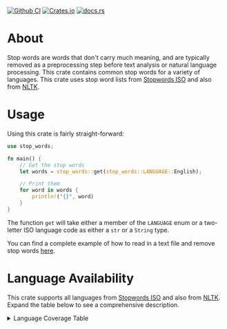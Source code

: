 [![Github CI](https://github.com/cmccomb/rust-stop-words/actions/workflows/tests.yml/badge.svg)](https://github.com/cmccomb/rust-stop-words/actions)
[![Crates.io](https://img.shields.io/crates/v/stop-words.svg)](https://crates.io/crates/stop-words)
[![docs.rs](https://img.shields.io/docsrs/stop-words/latest?logo=rust)](https://docs.rs/stop-words)
# About

Stop words are words that don't carry much meaning, and are typically removed as a preprocessing step before text
analysis or natural language processing. This crate contains common stop words for a variety of languages. This crate uses stop word
lists from [Stopwords ISO](https://github.com/stopwords-iso) and also from [NLTK](https://www.nltk.org/).

# Usage
Using this crate is fairly straight-forward: 
```rust
use stop_words;

fn main() {
    // Get the stop words
    let words = stop_words::get(stop_words::LANGUAGE::English);

    // Print them
    for word in words {
        println!("{}", word)
    }
}
```
The function ``get`` will take either a member of the `LANGUAGE` enum or a two-letter ISO language code as either a `str` or a `String` type.

You can find a complete example of how to read in a text file and remove stop words [here](https://github.com/cmccomb/rust-stop-words/blob/master/examples/remove_stop_words_with_regex.rs).


# Language Availability
This crate supports all languages from [Stopwords ISO](https://github.com/stopwords-iso) and also from [NLTK](https://www.nltk.org/). Expand the table below to see a comprehensive description.
<details>
    <summary>Language Coverage Table</summary>

| ISO 639-1 Code | Language                                                                         | Stopwords ISO | NLTK |
|----------------|----------------------------------------------------------------------------------|---------------|------|
| aa             | Afar                                                                             |               |      |
| ab             | Abkhazian                                                                        |               |      |
| af             | Afrikaans                                                                        | ✓             |      |
| ak             | Akan                                                                             |               |      |
| sq             | Albanian                                                                         |               |      |
| am             | Amharic                                                                          |               |      |
| ar             | Arabic                                                                           | ✓             | ✓    |
| an             | Aragonese                                                                        |               |      |
| hy             | Armenian                                                                         | ✓             |      |
| as             | Assamese                                                                         |               |      |
| av             | Avaric                                                                           |               |      |
| ae             | Avestan                                                                          |               |      |
| ay             | Aymara                                                                           |               |      |
| az             | Azerbaijani                                                                      |               | ✓    |
| ba             | Bashkir                                                                          |               |      |
| bm             | Bambara                                                                          |               |      |
| eu             | Basque                                                                           | ✓             |      |
| be             | Belarusian                                                                       |               |      |
| bn             | Bengali                                                                          | ✓             |      |
| bh             | Bihari languages                                                                 |               |      |
| bi             | Bislama                                                                          |               |      |
| bo             | Tibetan                                                                          |               |      |
| bs             | Bosnian                                                                          |               |      |
| br             | Breton                                                                           | ✓             |      |
| bg             | Bulgarian                                                                        | ✓             |      |
| my             | Burmese                                                                          |               |      |
| ca             | Catalan; Valencian                                                               | ✓             |      |
| cs             | Czech                                                                            | ✓             |      |
| ch             | Chamorro                                                                         |               |      |
| ce             | Chechen                                                                          |               |      |
| zh             | Chinese                                                                          | ✓             |      |
| cu             | Church Slavic; Old Slavonic; Church Slavonic; Old Bulgarian; Old Church Slavonic |               |      |
| cv             | Chuvash                                                                          |               |      |
| kw             | Cornish                                                                          |               |      |
| co             | Corsican                                                                         |               |      |
| cr             | Cree                                                                             |               |      |
| cy             | Welsh                                                                            |               |      |
| da             | Danish                                                                           | ✓             | ✓    |
| de             | German                                                                           | ✓             | ✓    |
| dv             | Divehi; Dhivehi; Maldivian                                                       |               |      |
| nl             | Dutch; Flemish                                                                   | ✓             | ✓    |
| dz             | Dzongkha                                                                         |               |      |
| el             | Greek, Modern (1453-)                                                            | ✓             | ✓    |
| en             | English                                                                          | ✓             | ✓    |
| eo             | Esperanto                                                                        | ✓             |      |
| et             | Estonian                                                                         | ✓             |      |
| ee             | Ewe                                                                              |               |      |
| fo             | Faroese                                                                          |               |      |
| fa             | Persian                                                                          | ✓             |      |
| fj             | Fijian                                                                           |               |      |
| fi             | Finnish                                                                          | ✓             | ✓    |
| fr             | French                                                                           | ✓             | ✓    |
| fy             | Western Frisian                                                                  |               |      |
| ff             | Fulah                                                                            |               |      |
| ka             | Georgian                                                                         |               |      |
| gd             | Gaelic; Scottish Gaelic                                                          |               |      |
| ga             | Irish                                                                            | ✓             |      |
| gl             | Galician                                                                         | ✓             |      |
| gv             | Manx                                                                             |               |      |
| gn             | Guarani                                                                          |               |      |
| gu             | Gujarati                                                                         | ✓             |      |
| ht             | Haitian; Haitian Creole                                                          |               |      |
| ha             | Hausa                                                                            | ✓             |      |
| he             | Hebrew                                                                           | ✓             |      |
| hz             | Herero                                                                           |               |      |
| hi             | Hindi                                                                            | ✓             |      |
| ho             | Hiri Motu                                                                        |               |      |
| hr             | Croatian                                                                         | ✓             |      |
| hu             | Hungarian                                                                        | ✓             | ✓    |
| ig             | Igbo                                                                             |               |      |
| is             | Icelandic                                                                        |               |      |
| io             | Ido                                                                              |               ||
| ii             | Sichuan Yi; Nuosu                                                                |               |      |
| iu             | Inuktitut                                                                        |               |      |
| ie             | Interlingue; Occidental                                                          |               |      |
| ia             | Interlingua (International Auxiliary Language Association)                       |               |      |
| id             | Indonesian                                                                       | ✓             | ✓    |
| ik             | Inupiaq                                                                          |               |      |  
| it             | Italian                                                                          | ✓             | ✓    |
| jv             | Javanese                                                                         |               |      |
| ja             | Japanese                                                                         | ✓             |      |
| kl             | Kalaallisut; Greenlandic                                                         |               |      |
| kn             | Kannada                                                                          |               |      |
| ks             | Kashmiri                                                                         |               |      |
| kr             | Kanuri                                                                           |               |      |
| kk             | Kazakh                                                                           |               | ✓    |
| km             | Central Khmer                                                                    |               |      |
| ki             | Kikuyu; Gikuyu                                                                   |               |      |
| rw             | Kinyarwanda                                                                      |               |      |
| ky             | Kirghiz; Kyrgyz                                                                  |               |      |
| kv             | Komi                                                                             |               |      |
| kg             | Kongo                                                                            |               |      |
| ko             | Korean                                                                           | ✓             |      |
| kj             | Kuanyama; Kwanyama                                                               |               |      |
| ku             | Kurdish                                                                          | ✓             |      |
| lo             | Lao                                                                              |               |      |
| la             | Latin                                                                            | ✓             |      |
| lv             | Latvian                                                                          | ✓             |      |
| li             | Limburgan; Limburger; Limburgish                                                 |               |      |
| ln             | Lingala                                                                          |               |      |
| lt             | Lithuanian                                                                       | ✓             |      |
| lb             | Luxembourgish; Letzeburgesch                                                     |               |      |
| lu             | Luba-Katanga                                                                     |               |      |
| lg             | Ganda                                                                            |               |      |
| mk             | Macedonian                                                                       |               |      |
| mh             | Marshallese                                                                      |               |      |
| ml             | Malayalam                                                                        |               |      |
| mi             | Maori                                                                            |               |      |
| mr             | Marathi                                                                          | ✓             |      |
| ms             | Malay                                                                            | ✓             |      |
| mg             | Malagasy                                                                         |               |      |
| mt             | Maltese                                                                          |               |      |
| mn             | Mongolian                                                                        |               |      |
| na             | Nauru                                                                            |               |      |
| nv             | Navajo; Navaho                                                                   |               |      |
| nr             | Ndebele, South; South Ndebele                                                    |               |      |
| nd             | Ndebele, North; North Ndebele                                                    |               |      |
| ng             | Ndonga                                                                           |               |      |
| ne             | Nepali                                                                           |               | ✓    |
| nn             | Norwegian Nynorsk; Nynorsk, Norwegian                                            |               |      |
| nb             | Bokmål, Norwegian; Norwegian Bokmål                                              |               |      |
| no             | Norwegian                                                                        | ✓             | ✓    |
| ny             | Chichewa; Chewa; Nyanja                                                          |               |      |
| oc             | Occitan (post 1500)                                                              |               |      |
| oj             | Ojibwa                                                                           |               |      |
| or             | Oriya                                                                            |               |      |
| om             | Oromo                                                                            |               |      |
| os             | Ossetian; Ossetic                                                                |               |      |
| pa             | Panjabi; Punjabi                                                                 |               |      |
| pi             | Pali                                                                             |               |      |
| pl             | Polish                                                                           | ✓             |      |
| pt             | Portuguese                                                                       | ✓             | ✓    |
| ps             | Pushto; Pashto                                                                   |               |      |
| qu             | Quechua                                                                          |               |      |
| rm             | Romansh                                                                          |               |      |
| ro             | Romanian; Moldavian; Moldovan                                                    | ✓             | ✓    |
| rn             | Rundi                                                                            |               |      |
| ru             | Russian                                                                          | ✓             | ✓    |
| sg             | Sango                                                                            |               |      |
| sa             | Sanskrit                                                                         |               |      |
| si             | Sinhala; Sinhalese                                                               |               |      |
| sk             | Slovak                                                                           | ✓             |      |
| sl             | Slovenian                                                                        | ✓             | ✓    |
| se             | Northern Sami                                                                    |               |      |
| sm             | Samoan                                                                           |               |      |
| sn             | Shona                                                                            |               |      |
| sd             | Sindhi                                                                           |               |      |
| so             | Somali                                                                           | ✓             |      |
| st             | Sotho, Southern                                                                  | ✓             |      |
| es             | Spanish; Castilian                                                               | ✓             | ✓    |
| sc             | Sardinian                                                                        |               |      |
| sr             | Serbian                                                                          |               |      |
| ss             | Swati                                                                            |               |      |
| su             | Sundanese                                                                        |               |      |
| sw             | Swahili                                                                          | ✓             |      |
| sv             | Swedish                                                                          | ✓             | ✓    |
| ty             | Tahitian                                                                         |               |      |
| ta             | Tamil                                                                            |               |      |
| tt             | Tatar                                                                            |               |      |
| te             | Telugu                                                                           |               |      |
| tg             | Tajik                                                                            |               | ✓    |
| tl             | Tagalog                                                                          | ✓             |      |
| th             | Thai                                                                             | ✓             |      |
| ti             | Tigrinya                                                                         |               |      |
| to             | Tonga (Tonga Islands)                                                            |               |      |
| tn             | Tswana                                                                           |               |      |
| ts             | Tsonga                                                                           |               |      |
| tk             | Turkmen                                                                          |               |      |
| tr             | Turkish                                                                          | ✓             | ✓    |
| tw             | Twi                                                                              |               |      |
| ug             | Uighur; Uyghur                                                                   |               |      |
| uk             | Ukrainian                                                                        | ✓             |      |
| ur             | Urdu                                                                             | ✓             |      |
| uz             | Uzbek                                                                            |               |      |
| ve             | Venda                                                                            |               |      |
| vi             | Vietnamese                                                                       | ✓             |      |
| vo             | Volapük                                                                          |               |      |
| wa             | Walloon                                                                          |               |      |
| wo             | Wolof                                                                            |               |      |
| xh             | Xhosa                                                                            |               |      |
| yi             | Yiddish                                                                          |               |      |
| yo             | Yoruba                                                                           | ✓             |      |
| za             | Zhuang; Chuang                                                                   |               |      |
| zu             | Zulu                                                                             | ✓             |      |

</details>

